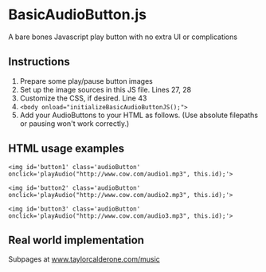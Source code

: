 # BasicAudioButton.js

A bare bones Javascript play button with no extra UI or complications

## Instructions
1. Prepare some play/pause button images
2. Set up the image sources in this JS file. Lines 27, 28
3. Customize the CSS, if desired. Line 43
4. `<body onload="initializeBasicAudioButtonJS();">`
5. Add your AudioButtons to your HTML as follows. (Use absolute filepaths or pausing won't work correctly.)

## HTML usage examples
`<img id='button1' class='audioButton' onclick='playAudio("http://www.cow.com/audio1.mp3", this.id);'>`

`<img id='button2' class='audioButton' onclick='playAudio("http://www.cow.com/audio2.mp3", this.id);'>`

`<img id='button3' class='audioButton' onclick='playAudio("http://www.cow.com/audio3.mp3", this.id);'>`

## Real world implementation
Subpages at www.taylorcalderone.com/music
